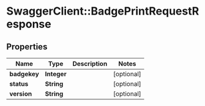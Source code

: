 # SwaggerClient::BadgePrintRequestResponse

## Properties
Name | Type | Description | Notes
------------ | ------------- | ------------- | -------------
**badgekey** | **Integer** |  | [optional] 
**status** | **String** |  | [optional] 
**version** | **String** |  | [optional] 

